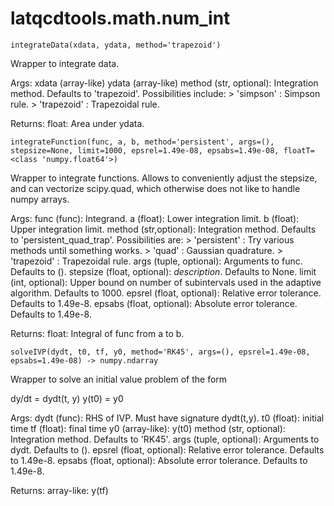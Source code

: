 latqcdtools.math.num_int
=============

`integrateData(xdata, ydata, method='trapezoid')`

Wrapper to integrate data. 

Args:
    xdata (array-like)
    ydata (array-like)
    method (str, optional): Integration method. Defaults to 'trapezoid'. Possibilities include:
                            > 'simpson' : Simpson rule.
                            > 'trapezoid' : Trapezoidal rule.

Returns:
    float: Area under ydata. 

`integrateFunction(func, a, b, method='persistent', args=(), stepsize=None, limit=1000, epsrel=1.49e-08, epsabs=1.49e-08, floatT=<class 'numpy.float64'>)`

Wrapper to integrate functions. Allows to conveniently adjust the stepsize, and can vectorize scipy.quad, 
which otherwise does not like to handle numpy arrays.

Args:
    func (func): Integrand. 
    a (float): Lower integration limit.
    b (float): Upper integration limit.
    method (str,optional): Integration method. Defaults to 'persistent_quad_trap'. Possibilities are:
                            > 'persistent' : Try various methods until something works. 
                            > 'quad' : Gaussian quadrature.
                            > 'trapezoid' : Trapezoidal rule.
    args (tuple, optional): Arguments to func. Defaults to ().
    stepsize (float, optional): _description_. Defaults to None.
    limit (int, optional): Upper bound on number of subintervals used in the adaptive algorithm. Defaults to 1000.
    epsrel (float, optional): Relative error tolerance. Defaults to 1.49e-8.
    epsabs (float, optional): Absolute error tolerance. Defaults to 1.49e-8.

Returns:
    float: Integral of func from a to b. 

`solveIVP(dydt, t0, tf, y0, method='RK45', args=(), epsrel=1.49e-08, epsabs=1.49e-08) -> numpy.ndarray`

Wrapper to solve an initial value problem of the form

dy/dt = dydt(t, y)
y(t0) = y0

Args:
    dydt (func): RHS of IVP. Must have signature dydt(t,y).
    t0 (float): initial time 
    tf (float): final time 
    y0 (array-like): y(t0)
    method (str, optional): Integration method. Defaults to 'RK45'.
    args (tuple, optional): Arguments to dydt. Defaults to ().
    epsrel (float, optional): Relative error tolerance. Defaults to 1.49e-8.
    epsabs (float, optional): Absolute error tolerance. Defaults to 1.49e-8.

Returns:
    array-like: y(tf) 

